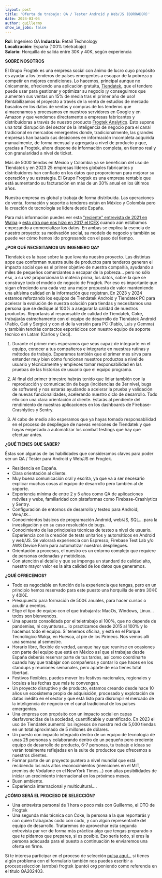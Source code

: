 ```yaml
---
layout: post
title: 'Oferta de trabajo: QA / Tester Android y Web/JS (BORRADOR)'
date: 2024-03-04 
author: guillermo
show_in_jobs: false
---
```


**Rol**: Ingeniero QA
**Industria**: Retail Technology  
**Localización**: España (100% teletrabajo)  
**Salario**: Horquilla de salida entre 30K y 40K, según experiencia

**SOBRE NOSOTROS**

El Grupo Frogtek es una empresa social con ánimo de lucro cuyo propósito es ayudar a los tenderos de países emergentes a escapar de la pobreza y competir en mejores condiciones. Lo hacemos, principal aunque no únicamente, ofreciendo una aplicación gratuita, [Tiendatek](https://tiendatek.info/mexico/), que el tendero puede usar para gestionar y optimizar su negocio ¡y conseguimos que aumenten sus ventas un 15% de media tras el primer año de uso! Rentabilizamos el proyecto a través de la venta de estudios de mercado basados en los datos de ventas y compras de los tenderos que almacenamos y procesamos en nuestros servidores en Google y en Amazon y que vendemos directamente a empresas fabricantes y distribuidoras a través de nuestro producto [Frogtek Analytics](https://analytics.frogtek.org/). Esto supone una total disrupción del sector de la inteligencia de negocio para el canal tradicional en mercados emergentes donde, tradicionalmente, las grandes empresas han basado sus decisiones en información incompleta adquirida manualmente, de forma mensual y agregada a nivel de producto y que, gracias a Frogtek, ahora dispone de información completa, en tiempo real y con granularidad a nivel de ticket.

Más de 5000 tiendas en México y Colombia ya se benefician del uso de Tiendatek y en 2023 25 empresas líderes globales fabricantes y distribuidores han confiado en los datos que proporcionan para mejorar su operación y su estrategia. El Grupo Frogtek es una empresa rentable que está aumentando su facturación en más de un 30% anual en los últimos años.

Nuestra empresa es global y trabaja de forma distribuida. Las operaciones de venta, formación y soporte a tenderos están en México y Colombia pero la creación de tecnología se lidera desde España.

Para más información puedes ver esta ["reciente" entrevista de 2021 en Walqa](https://www.youtube.com/watch?v=iuE7GtV3dgs) o [esta otra que nos hizo en 2017 el ICEX](https://www.youtube.com/watch?v=BoDtuEUO328) cuando aún estábamos empezando a comercializar los datos. En ambas se explica la esencia de nuestro proyecto: su motivación social, su modelo de negocio y también se puede ver cómo hemos ido progresando con el paso del tiempo.
 
**¿POR QUÉ NECESITAMOS UN INGENIERO QA?**

Tiendatek es la base sobre la que levanta nuestro proyecto. Las distintas apps que conforman nuestra suite de productos para tenderos generan el impacto social que es el primer objetivo de nuestra compañía, ayudando a miles de pequeños comerciantes a escapar de la pobreza... pero no sólo eso, a su vez proporcionan la materia prima, los datos, sobre la que se construye todo el modelo de negocio de Frogtek. Por eso es importante que sigan ofreciendo una cada vez una mejor propuesta de valor manteniendo una altísima calidad en la información que registran. En 2023 y 2024 estamos reforzando los equipos de Tiendatek Android y Tiendatek PC para acelerar la evolución de nuestra solución para tiendas y necesitamos una persona que se dedique al 100% a asegurar la calidad de nuestros productos. Reportarás al responsable de calidad de Tiendatek, Coke, trabajarás estrechamente con el equipo de desarrollo de Tiendatek Android (Pablo, Cati y Sergio) y con el de la versión para PC (Pablo, Luis y Gemma) y también tendrás contactos esporádicos con nuestro equipo de soporte técnico en Latam (Carlos y Ceci).
 
1) Durante el primer mes esperamos que seas capaz de integrarte en el equipo, conocer a tus compañeros e integrarte en nuestras rutinas y métodos de trabajo. Esperamos también que el primer mes sirva para entender muy bien cómo funcionan nuestros productos a nivel de usuario y técnicamente y empieces tomar responsabilidad en las pruebas de las historias de usuario que el equipo programa.
 
2) Al final del primer trimestre habrás tenido que lidiar también con la reproducción y comunicación de bugs (incidencias de 3er nivel, bugs de software) y nos estarás ayudando a acelerar la prueba y validación de nuevas funcionalidades, acelerando nuestro ciclo de desarrollo. Todo ello con una clara orientación al cliente. Estarás al pendiente del rendimiento de nuestras aplicaciones en los dashboards de Firebase-Crashlytics y Sentry.
 
3) Al cabo de medio año esperamos que ya hayas tomado responsabilidad en el proceso de despliegue de nuevas versiones de Tiendatek y que hayas empezado a automatizar los combat testings que hay que efectuar antes. 
 
**¿QUÉ TIENES QUE SABER?**

Éstas son algunas de las habilidades que consideramos claves para poder ser un QA / Tester para Android y Web/JS en Frogtek.
- Residencia en España.
- Clara orientación al cliente.
- Muy buena comunicación oral y escrita, ya que va a ser necesario explicar muchas cosas al equipo de desarrollo pero también al de soporte.
- Experiencia mínima de entre 2 y 5 años como QA de aplicaciones móviles y webs, familiaridad con plataformas como Firebase-Crashlytics y Sentry.
- Configuración de entornos de desarrollo y testeo para Android, Web/JS...
- Conocimientos básicos de programación Android, web/JS, SQL... para la investigación y en su caso resolución de bugs.
- Conocimiento de las principales técnicas de testeo a nivel de usuario. Experiencia con la creación de tests unitarios y automáticos en Android y web/JS. Se valorará experiencia con Espresso, Firebase Test Lab y/o AWS Device Farm para automatizar nuestros despliegues.
- Orientación a procesos, el nuestro es un entorno complejo que requiere de personas ordenadas y metódicas.
- Con atención al detalle y que se imponga un standard de calidad alto, nuestro mayor valor es la alta calidad de los datos que generamos.
 
**¿QUÉ OFRECEMOS?**

- Todo es negociable en función de la experiencia que tengas, pero en un principio hemos reservado para este puesto una horquilla de entre 30K€ y 40K€.
- Presupuesto para formación de 500€ anuales, para hacer cursos o acudir a eventos.
- Elige el tipo de equipo con el que trabajarás: MacOs, Windows, Linux... todos son bienvendos.
- Una apuesta consolidada por el teletrabajo al 100%, que no depende de pandemias, ni coyunturas… lo practicamos desde 2015 al 100% y lo hacemos todo el equipo. Sí tenemos oficina, y está en el Parque Tecnológico Walqa, en Huesca, al pie de los Pirineos. Nos vemos allí una semana al semestre.
- Horario libre, flexible de verdad, aunque hay que reunirse en ocasiones con parte del equipo que está en México así que si trabajas desde España deberás reservar parte de tus tardes, así como coordinarte cuando hay que trabajar con compañeros y contar lo que haces en los standups y reuniones semanales, pero aparte de eso tienes total libertad.
- Festivos flexibles, puedes mover los festivos nacionales, regionales y locales a las fechas que más te convengan.
- Un proyecto disruptivo y de producto, estamos creando desde hace 10 años un ecosistema propio de adquisición, procesado y explotación de datos inédito en el sector y que está listo para disrumpir el mercado de la inteligencia de negocio en el canal tradicional de los países emergentes.
- Una empresa con propósito con un impacto social en capas desfavorecidas de la sociedad, cuantificable y cuantificado. En 2023 el uso de Tiendatek aumentó los ingresos de nuestra red de 5,000 tiendas en un total aproximado de 5 millones de dólares.
- Un puesto con impacto integrado dentro de un equipo de tecnología de unas 25 personas y colaborando dentro de un pequeño pero creciente equipo de desarrollo de producto, 6-7 personas, tu trabajo e ideas se verán totalmente reflejadas en la suite de productos que ofrecemos a nuestros clientes.
- Formar parte de un proyecto puntero a nivel mundial que está recibiendo los más altos reconocimientos (menciones en el MIT, premios de Vodafone en el NewYork Times…) con altas posibilidades de iniciar un crecimiento internacional en los próximos meses.
- Buen ambiente.
- Experiencia internacional y multicultural….
 
**¿CÓMO SERÁ EL PROCESO DE SELECCIÓN?**

- Una entrevista personal de 1 hora o poco más con Guillermo, el CTO de Frogtek
- Una segunda más técnica con Coke, la persona a la que reportarás y con quien trabajarás codo con codo, y con algún representante del equipo de desarrollo. Trataremos de aprovechar esta segunda entrevista par ver de forma más práctica algo que tengas preparado o que te pidamos que prepares, si es posible.
Eso sería todo, si eres la persona adecuada para el puesto a continuación te enviaremos una oferta en firme.

Si te interesa participar en el proceso de selección [pulsa aquí...](https://form.jotform.com/211392234099355?codigo=QA202403) si tienes algún problema con el formulario también nos puedes escribir a procesoseleccion (arroba) frogtek (punto) org poniendo como referencia en el título QA202403.
